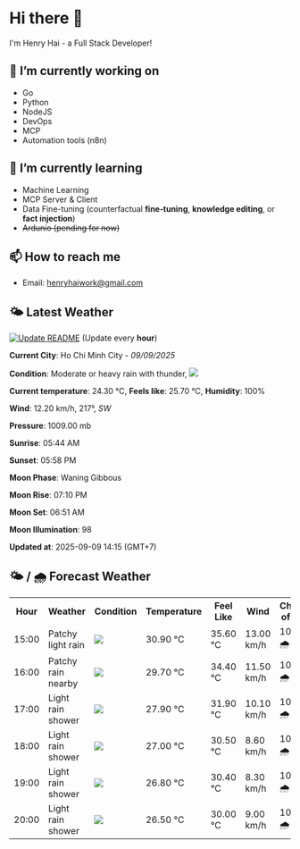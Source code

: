# Hi there 👋

I'm Henry Hai - a Full Stack Developer!

## 🔭 I’m currently working on

- Go
- Python
- NodeJS
- DevOps
- MCP
- Automation tools (n8n)

## 🌱 I’m currently learning

- Machine Learning
- MCP Server & Client
- Data Fine-tuning (counterfactual **fine‑tuning**, **knowledge editing**, or **fact injection**)
- ~~Ardunio (pending for now)~~

## 📫 How to reach me

- Email: <henryhaiwork@gmail.com>

## 🌤️ Latest Weather
[![Update README](https://github.com/henry0hai/henry0hai/actions/workflows/udpateReadme.yml/badge.svg)](https://github.com/henry0hai/henry0hai/actions/workflows/udpateReadme.yml)
(Update every **hour**)
<!-- CURRENT_WEATHER:START -->
**Current City**: Ho Chi Minh City - *09/09/2025*

**Condition**: Moderate or heavy rain with thunder, <img src="https://cdn.weatherapi.com/weather/64x64/day/389.png"/>

**Current temperature**: 24.30 °C, **Feels like**: 25.70 °C, **Humidity**: 100%

**Wind**: 12.20 km/h, 217°, *SW*

**Pressure**: 1009.00 mb

**Sunrise**: 05:44 AM

**Sunset**: 05:58 PM

**Moon Phase**: Waning Gibbous

**Moon Rise**: 07:10 PM

**Moon Set**: 06:51 AM

**Moon Illumination**: 98

**Updated at**: 2025-09-09 14:15 (GMT+7)<!-- CURRENT_WEATHER:END -->

## 🌤️ / 🌧️ Forecast Weather
<!-- FORECAST_WEATHER:START -->
<table>
		<tr>
			<th>Hour</th>
			<th>Weather</th>
			<th>Condition</th>
			<th>Temperature</th>
			<th>Feel Like</th>
			<th>Wind</th>
			<th>Chance of Rain</th>
		</tr>
				<tr>
					<td>15:00</td>
					<td>Patchy light rain</td>
					<td><img src='https://cdn.weatherapi.com/weather/64x64/day/293.png'/></td>
					<td>30.90 °C</td>
					<td>35.60 °C</td>
					<td>13.00 km/h</td>
					<td>100 % 🌧️</td>
				</tr>
				<tr>
					<td>16:00</td>
					<td>Patchy rain nearby</td>
					<td><img src='https://cdn.weatherapi.com/weather/64x64/day/176.png'/></td>
					<td>29.70 °C</td>
					<td>34.40 °C</td>
					<td>11.50 km/h</td>
					<td>100 % 🌧️</td>
				</tr>
				<tr>
					<td>17:00</td>
					<td>Light rain shower</td>
					<td><img src='https://cdn.weatherapi.com/weather/64x64/day/353.png'/></td>
					<td>27.90 °C</td>
					<td>31.90 °C</td>
					<td>10.10 km/h</td>
					<td>100 % 🌧️</td>
				</tr>
				<tr>
					<td>18:00</td>
					<td>Light rain shower</td>
					<td><img src='https://cdn.weatherapi.com/weather/64x64/night/353.png'/></td>
					<td>27.00 °C</td>
					<td>30.50 °C</td>
					<td>8.60 km/h</td>
					<td>100 % 🌧️</td>
				</tr>
				<tr>
					<td>19:00</td>
					<td>Light rain shower</td>
					<td><img src='https://cdn.weatherapi.com/weather/64x64/night/353.png'/></td>
					<td>26.80 °C</td>
					<td>30.40 °C</td>
					<td>8.30 km/h</td>
					<td>100 % 🌧️</td>
				</tr>
				<tr>
					<td>20:00</td>
					<td>Light rain shower</td>
					<td><img src='https://cdn.weatherapi.com/weather/64x64/night/353.png'/></td>
					<td>26.50 °C</td>
					<td>30.00 °C</td>
					<td>9.00 km/h</td>
					<td>100 % 🌧️</td>
				</tr>
</table>
<!-- FORECAST_WEATHER:END -->
